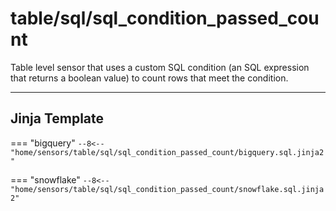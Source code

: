 # table/sql/sql_condition_passed_count
Table level sensor that uses a custom SQL condition (an SQL expression that returns a boolean value) to count rows that meet the condition.
___
## Jinja Template

=== "bigquery"
    ```
    --8<-- "home/sensors/table/sql/sql_condition_passed_count/bigquery.sql.jinja2"
    ```

=== "snowflake"
    ```
    --8<-- "home/sensors/table/sql/sql_condition_passed_count/snowflake.sql.jinja2"
    ```
